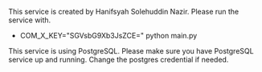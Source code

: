 This service is created by Hanifsyah Solehuddin Nazir.
Please run the service with.
- COM_X_KEY="SGVsbG9Xb3JsZCE=" python main.py

This service is using PostgreSQL.
Please make sure you have PostgreSQL service up and running.
Change the postgres credential if needed.